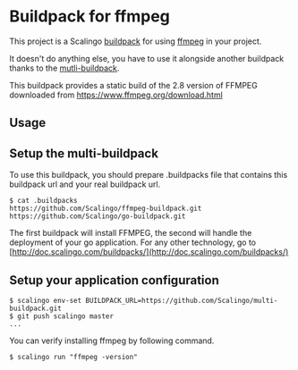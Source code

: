 Buildpack for ffmpeg
====================

This project is a Scalingo [buildpack](http://doc.scalingo.com/buildpacks) for using [ffmpeg](http://www.ffmpeg.org/) in your project.

It doesn't do anything else, you have to use it alongside another buildpack thanks to the [mutli-buildpack](https://github.com/Scalingo/multi-buildpack).

This buildpack provides a static build of the 2.8 version of FFMPEG downloaded from https://www.ffmpeg.org/download.html

Usage
-----

## Setup the multi-buildpack
To use this buildpack, you should prepare .buildpacks file that contains this buildpack url and your real buildpack url.  

```
$ cat .buildpacks
https://github.com/Scalingo/ffmpeg-buildpack.git
https://github.com/Scalingo/go-buildpack.git 
```

The first buildpack will install FFMPEG, the second will handle the deployment of your go application. For any other technology,
go to [http://doc.scalingo.com/buildpacks/](http://doc.scalingo.com/buildpacks/)

## Setup your application configuration
    
```
$ scalingo env-set BUILDPACK_URL=https://github.com/Scalingo/multi-buildpack.git
$ git push scalingo master
...
```

You can verify installing ffmpeg by following command.

```
$ scalingo run "ffmpeg -version"
```
